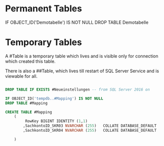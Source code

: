 

# Permanent Tables

IF OBJECT_ID('Demotabelle') IS NOT NULL
DROP TABLE Demotabelle 



# Temporary Tables

A #Table is a temporary table which lives and is visible only for connection which created this table.

There is also a ##Table, which lives till restart of SQL Server Service and is viewable for all. 


````SQL

DROP TABLE IF EXISTS #Neueinstellungen -- from SQL Server 2016 on

IF OBJECT_ID('tempdb..#Mapping') IS NOT NULL
DROP TABLE #Mapping

CREATE TABLE #Mapping 
    (
         RowKey BIGINT IDENTITY (1,1)
        ,SachkontoID_SKR03 NVARCHAR (255)	COLLATE DATABASE_DEFAULT	NOT NULL
        ,SachkontoID_SKR04 NVARCHAR (255)	COLLATE DATABASE_DEFAULT	NOT NULL

    )

````
